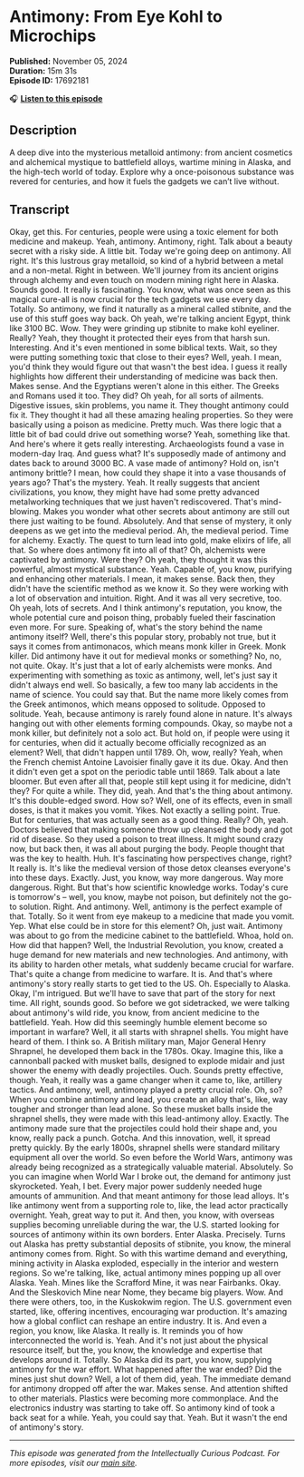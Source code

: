 # Antimony: From Eye Kohl to Microchips

**Published:** November 05, 2024  
**Duration:** 15m 31s  
**Episode ID:** 17692181

🎧 **[Listen to this episode](https://intellectuallycurious.buzzsprout.com/2529712/episodes/17692181-antimony-from-eye-kohl-to-microchips)**

## Description

A deep dive into the mysterious metalloid antimony: from ancient cosmetics and alchemical mystique to battlefield alloys, wartime mining in Alaska, and the high-tech world of today. Explore why a once-poisonous substance was revered for centuries, and how it fuels the gadgets we can’t live without.

## Transcript

Okay, get this. For centuries, people were using a toxic element for both medicine and makeup. Yeah, antimony. Antimony, right. Talk about a beauty secret with a risky side. A little bit. Today we're going deep on antimony. All right. It's this lustrous gray metalloid, so kind of a hybrid between a metal and a non-metal. Right in between. We'll journey from its ancient origins through alchemy and even touch on modern mining right here in Alaska. Sounds good. It really is fascinating. You know, what was once seen as this magical cure-all is now crucial for the tech gadgets we use every day. Totally. So antimony, we find it naturally as a mineral called stibnite, and the use of this stuff goes way back. Oh yeah, we're talking ancient Egypt, think like 3100 BC. Wow. They were grinding up stibnite to make kohl eyeliner. Really? Yeah, they thought it protected their eyes from that harsh sun. Interesting. And it's even mentioned in some biblical texts. Wait, so they were putting something toxic that close to their eyes? Well, yeah. I mean, you'd think they would figure out that wasn't the best idea. I guess it really highlights how different their understanding of medicine was back then. Makes sense. And the Egyptians weren't alone in this either. The Greeks and Romans used it too. They did? Oh yeah, for all sorts of ailments. Digestive issues, skin problems, you name it. They thought antimony could fix it. They thought it had all these amazing healing properties. So they were basically using a poison as medicine. Pretty much. Was there logic that a little bit of bad could drive out something worse? Yeah, something like that. And here's where it gets really interesting. Archaeologists found a vase in modern-day Iraq. And guess what? It's supposedly made of antimony and dates back to around 3000 BC. A vase made of antimony? Hold on, isn't antimony brittle? I mean, how could they shape it into a vase thousands of years ago? That's the mystery. Yeah. It really suggests that ancient civilizations, you know, they might have had some pretty advanced metalworking techniques that we just haven't rediscovered. That's mind-blowing. Makes you wonder what other secrets about antimony are still out there just waiting to be found. Absolutely. And that sense of mystery, it only deepens as we get into the medieval period. Ah, the medieval period. Time for alchemy. Exactly. The quest to turn lead into gold, make elixirs of life, all that. So where does antimony fit into all of that? Oh, alchemists were captivated by antimony. Were they? Oh yeah, they thought it was this powerful, almost mystical substance. Yeah. Capable of, you know, purifying and enhancing other materials. I mean, it makes sense. Back then, they didn't have the scientific method as we know it. So they were working with a lot of observation and intuition. Right. And it was all very secretive, too. Oh yeah, lots of secrets. And I think antimony's reputation, you know, the whole potential cure and poison thing, probably fueled their fascination even more. For sure. Speaking of, what's the story behind the name antimony itself? Well, there's this popular story, probably not true, but it says it comes from antimonacos, which means monk killer in Greek. Monk killer. Did antimony have it out for medieval monks or something? No, no, not quite. Okay. It's just that a lot of early alchemists were monks. And experimenting with something as toxic as antimony, well, let's just say it didn't always end well. So basically, a few too many lab accidents in the name of science. You could say that. But the name more likely comes from the Greek antimonos, which means opposed to solitude. Opposed to solitude. Yeah, because antimony is rarely found alone in nature. It's always hanging out with other elements forming compounds. Okay, so maybe not a monk killer, but definitely not a solo act. But hold on, if people were using it for centuries, when did it actually become officially recognized as an element? Well, that didn't happen until 1789. Oh, wow, really? Yeah, when the French chemist Antoine Lavoisier finally gave it its due. Okay. And then it didn't even get a spot on the periodic table until 1869. Talk about a late bloomer. But even after all that, people still kept using it for medicine, didn't they? For quite a while. They did, yeah. And that's the thing about antimony. It's this double-edged sword. How so? Well, one of its effects, even in small doses, is that it makes you vomit. Yikes. Not exactly a selling point. True. But for centuries, that was actually seen as a good thing. Really? Oh, yeah. Doctors believed that making someone throw up cleansed the body and got rid of disease. So they used a poison to treat illness. It might sound crazy now, but back then, it was all about purging the body. People thought that was the key to health. Huh. It's fascinating how perspectives change, right? It really is. It's like the medieval version of those detox cleanses everyone's into these days. Exactly. Just, you know, way more dangerous. Way more dangerous. Right. But that's how scientific knowledge works. Today's cure is tomorrow's – well, you know, maybe not poison, but definitely not the go-to solution. Right. And antimony. Well, antimony is the perfect example of that. Totally. So it went from eye makeup to a medicine that made you vomit. Yep. What else could be in store for this element? Oh, just wait. Antimony was about to go from the medicine cabinet to the battlefield. Whoa, hold on. How did that happen? Well, the Industrial Revolution, you know, created a huge demand for new materials and new technologies. And antimony, with its ability to harden other metals, what suddenly became crucial for warfare. That's quite a change from medicine to warfare. It is. And that's where antimony's story really starts to get tied to the US. Oh. Especially to Alaska. Okay, I'm intrigued. But we'll have to save that part of the story for next time. All right, sounds good. So before we got sidetracked, we were talking about antimony's wild ride, you know, from ancient medicine to the battlefield. Yeah. How did this seemingly humble element become so important in warfare? Well, it all starts with shrapnel shells. You might have heard of them. I think so. A British military man, Major General Henry Shrapnel, he developed them back in the 1780s. Okay. Imagine this, like a cannonball packed with musket balls, designed to explode midair and just shower the enemy with deadly projectiles. Ouch. Sounds pretty effective, though. Yeah, it really was a game changer when it came to, like, artillery tactics. And antimony, well, antimony played a pretty crucial role. Oh, so? When you combine antimony and lead, you create an alloy that's, like, way tougher and stronger than lead alone. So these musket balls inside the shrapnel shells, they were made with this lead-antimony alloy. Exactly. The antimony made sure that the projectiles could hold their shape and, you know, really pack a punch. Gotcha. And this innovation, well, it spread pretty quickly. By the early 1800s, shrapnel shells were standard military equipment all over the world. So even before the World Wars, antimony was already being recognized as a strategically valuable material. Absolutely. So you can imagine when World War I broke out, the demand for antimony just skyrocketed. Yeah, I bet. Every major power suddenly needed huge amounts of ammunition. And that meant antimony for those lead alloys. It's like antimony went from a supporting role to, like, the lead actor practically overnight. Yeah, great way to put it. And then, you know, with overseas supplies becoming unreliable during the war, the U.S. started looking for sources of antimony within its own borders. Enter Alaska. Precisely. Turns out Alaska has pretty substantial deposits of stibnite, you know, the mineral antimony comes from. Right. So with this wartime demand and everything, mining activity in Alaska exploded, especially in the interior and western regions. So we're talking, like, actual antimony mines popping up all over Alaska. Yeah. Mines like the Scrafford Mine, it was near Fairbanks. Okay. And the Sleskovich Mine near Nome, they became big players. Wow. And there were others, too, in the Kuskokwim region. The U.S. government even started, like, offering incentives, encouraging war production. It's amazing how a global conflict can reshape an entire industry. It is. And even a region, you know, like Alaska. It really is. It reminds you of how interconnected the world is. Yeah. And it's not just about the physical resource itself, but the, you know, the knowledge and expertise that develops around it. Totally. So Alaska did its part, you know, supplying antimony for the war effort. What happened after the war ended? Did the mines just shut down? Well, a lot of them did, yeah. The immediate demand for antimony dropped off after the war. Makes sense. And attention shifted to other materials. Plastics were becoming more commonplace. And the electronics industry was starting to take off. So antimony kind of took a back seat for a while. Yeah, you could say that. Yeah. But it wasn't the end of antimony's story.

---
*This episode was generated from the Intellectually Curious Podcast. For more episodes, visit our [main site](https://intellectuallycurious.buzzsprout.com).*
